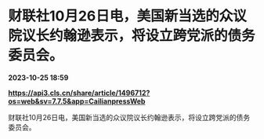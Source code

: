 # 财联社10月26日电，美国新当选的众议院议长约翰逊表示，将设立跨党派的债务委员会。

**2023-10-25 18:59**

**https://api3.cls.cn/share/article/1496712?os=web&sv=7.7.5&app=CailianpressWeb**

财联社10月26日电，美国新当选的众议院议长约翰逊表示，将设立跨党派的债务委员会。